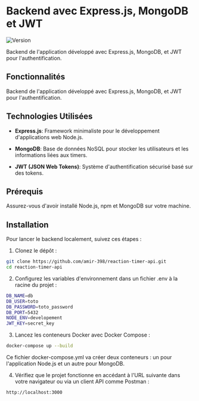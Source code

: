 # Backend avec Express.js, MongoDB et JWT
![Version](https://img.shields.io/badge/version-1.0.0-blue)

Backend de l'application développé avec Express.js, MongoDB, et JWT pour l'authentification.

## Fonctionnalités

Backend de l'application développé avec Express.js, MongoDB, et JWT pour l'authentification.

## Technologies Utilisées

- **Express.js**: Framework minimaliste pour le développement d'applications web Node.js.

- **MongoDB**: Base de données NoSQL pour stocker les utilisateurs et les informations liées aux timers.

- **JWT (JSON Web Tokens)**: Système d'authentification sécurisé basé sur des tokens.

## Prérequis

Assurez-vous d'avoir installé Node.js, npm et MongoDB sur votre machine.

## Installation

Pour lancer le backend localement, suivez ces étapes :

1. Clonez le dépôt :

```bash
git clone https://github.com/amir-398/reaction-timer-api.git
cd reaction-timer-api
```

2. Configurez les variables d'environnement dans un fichier .env à la racine du projet :

```bash
DB_NAME=db
DB_USER=toto
DB_PASSWORD=toto_password
DB_PORT=5432
NODE_ENV=developement
JWT_KEY=secret_key
```

3. Lancez les conteneurs Docker avec Docker Compose :

```bash
docker-compose up --build
```
Ce fichier docker-compose.yml va créer deux conteneurs : un pour l'application Node.js et un autre pour MongoDB.

4. Vérifiez que le projet fonctionne en accédant à l'URL suivante dans votre navigateur ou via un client API comme Postman :

```bash
http://localhost:3000
```
